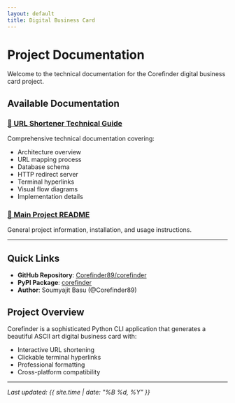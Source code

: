 ```yaml
---
layout: default
title: Digital Business Card
---
```


# Project Documentation

Welcome to the technical documentation for the Corefinder digital business card project.

## Available Documentation

### [📖 URL Shortener Technical Guide](documentation/URL_SHORTENER.md)
Comprehensive technical documentation covering:
- Architecture overview
- URL mapping process
- Database schema
- HTTP redirect server
- Terminal hyperlinks
- Visual flow diagrams
- Implementation details

### [🚀 Main Project README](documentation/README.md)
General project information, installation, and usage instructions.

---

## Quick Links

- **GitHub Repository**: [Corefinder89/corefinder](https://github.com/Corefinder89/corefinder)
- **PyPI Package**: [corefinder](https://pypi.org/project/corefinder/)
- **Author**: Soumyajit Basu (@Corefinder89)

## Project Overview

Corefinder is a sophisticated Python CLI application that generates a beautiful ASCII art digital business card with:
- Interactive URL shortening
- Clickable terminal hyperlinks
- Professional formatting
- Cross-platform compatibility

---

*Last updated: {{ site.time | date: "%B %d, %Y" }}*